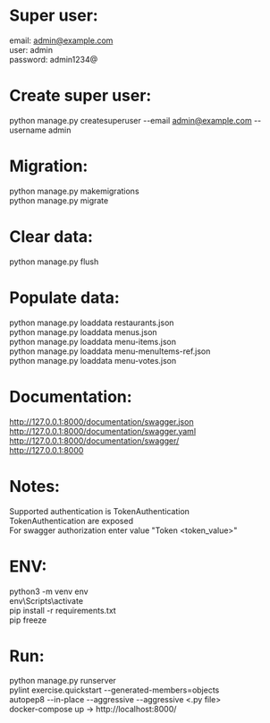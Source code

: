 # Super user:

email: admin@example.com <br />
user: admin <br />
password: admin1234@ <br />

# Create super user:

python manage.py createsuperuser --email admin@example.com --username admin <br />

# Migration:

python manage.py makemigrations <br />
python manage.py migrate <br />

# Clear data:

python manage.py flush <br />

# Populate data:

python manage.py loaddata restaurants.json <br />
python manage.py loaddata menus.json <br />
python manage.py loaddata menu-items.json <br />
python manage.py loaddata menu-menuItems-ref.json <br />
python manage.py loaddata menu-votes.json <br />

# Documentation:

http://127.0.0.1:8000/documentation/swagger.json <br />
http://127.0.0.1:8000/documentation/swagger.yaml <br />
http://127.0.0.1:8000/documentation/swagger/ <br />
http://127.0.0.1:8000 <br />

# Notes:

Supported authentication is TokenAuthentication <br />
TokenAuthentication are exposed <br />
For swagger authorization enter value "Token <token_value>" <br />

# ENV:

python3 -m venv env <br />
env\Scripts\activate <br />
pip install -r requirements.txt <br />
pip freeze <br />

# Run:

python manage.py runserver <br />
pylint exercise.quickstart --generated-members=objects <br />
autopep8 --in-place --aggressive --aggressive <.py file> <br />
docker-compose up -> http://localhost:8000/ <br />
